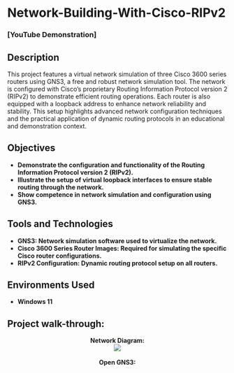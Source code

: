 # Network-Building-With-Cisco-RIPv2

 ### [YouTube Demonstration]

<h2>Description</h2>
This project features a virtual network simulation of three Cisco 3600 series routers using GNS3, a free and robust network simulation tool. The network is configured with Cisco’s proprietary Routing Information Protocol version 2 (RIPv2) to demonstrate efficient routing operations. Each router is also equipped with a loopback address to enhance network reliability and stability. This setup highlights advanced network configuration techniques and the practical application of dynamic routing protocols in an educational and demonstration context.
<br />

<h2>Objectives</h2> 

- <b>Demonstrate the configuration and functionality of the Routing Information Protocol version 2 (RIPv2).</b>
- <b>Illustrate the setup of virtual loopback interfaces to ensure stable routing through the network.</b>
- <b>Show competence in network simulation and configuration using GNS3.</b>


<h2>Tools and Technologies</h2>

- <b>GNS3: Network simulation software used to virtualize the network.<b/>
- <b>Cisco 3600 Series Router Images: Required for simulating the specific Cisco router configurations.<b/>
- <b>RIPv2 Configuration: Dynamic routing protocol setup on all routers.</b> 

<h2>Environments Used </h2>

- <b>Windows 11</b>
  

<h2>Project walk-through:</h2>

<p align="center">
Network Diagram: <br/>
<img src="https://i.imgur.com/CPijL8i.jpeg"/>
<br />
<br />
Open GNS3:  <br/>
